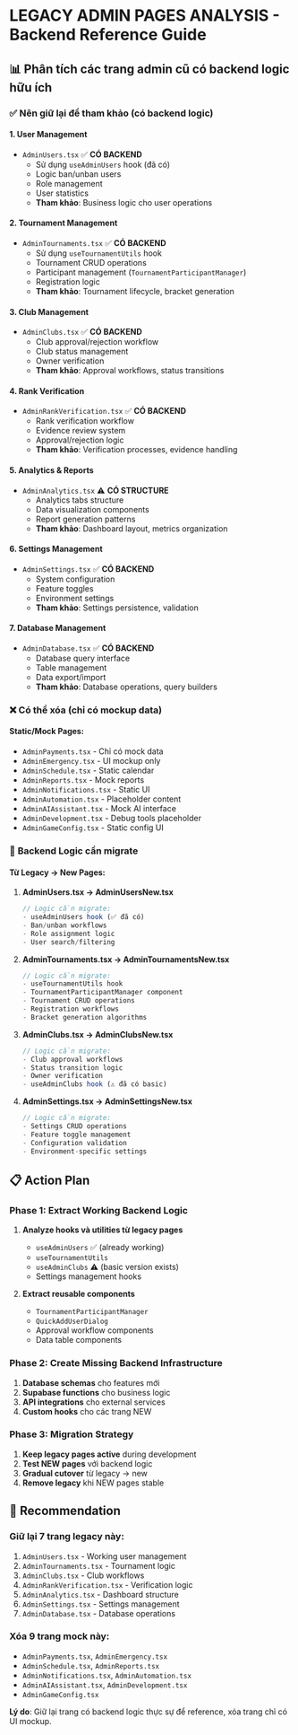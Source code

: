 # LEGACY ADMIN PAGES ANALYSIS - Backend Reference Guide

## 📊 Phân tích các trang admin cũ có backend logic hữu ích

### ✅ **Nên giữ lại để tham khảo (có backend logic)**

#### 1. **User Management**
- `AdminUsers.tsx` ✅ **CÓ BACKEND**
  - Sử dụng `useAdminUsers` hook (đã có)
  - Logic ban/unban users
  - Role management
  - User statistics
  - **Tham khảo**: Business logic cho user operations

#### 2. **Tournament Management**  
- `AdminTournaments.tsx` ✅ **CÓ BACKEND**
  - Sử dụng `useTournamentUtils` hook
  - Tournament CRUD operations
  - Participant management (`TournamentParticipantManager`)
  - Registration logic
  - **Tham khảo**: Tournament lifecycle, bracket generation

#### 3. **Club Management**
- `AdminClubs.tsx` ✅ **CÓ BACKEND**
  - Club approval/rejection workflow
  - Club status management
  - Owner verification
  - **Tham khảo**: Approval workflows, status transitions

#### 4. **Rank Verification**
- `AdminRankVerification.tsx` ✅ **CÓ BACKEND** 
  - Rank verification workflow
  - Evidence review system
  - Approval/rejection logic
  - **Tham khảo**: Verification processes, evidence handling

#### 5. **Analytics & Reports**
- `AdminAnalytics.tsx` ⚠️ **CÓ STRUCTURE**
  - Analytics tabs structure
  - Data visualization components
  - Report generation patterns
  - **Tham khảo**: Dashboard layout, metrics organization

#### 6. **Settings Management**
- `AdminSettings.tsx` ✅ **CÓ BACKEND**
  - System configuration
  - Feature toggles
  - Environment settings
  - **Tham khảo**: Settings persistence, validation

#### 7. **Database Management**
- `AdminDatabase.tsx` ✅ **CÓ BACKEND**
  - Database query interface
  - Table management
  - Data export/import
  - **Tham khảo**: Database operations, query builders

### ❌ **Có thể xóa (chỉ có mockup data)**

#### Static/Mock Pages:
- `AdminPayments.tsx` - Chỉ có mock data
- `AdminEmergency.tsx` - UI mockup only
- `AdminSchedule.tsx` - Static calendar
- `AdminReports.tsx` - Mock reports
- `AdminNotifications.tsx` - Static UI
- `AdminAutomation.tsx` - Placeholder content
- `AdminAIAssistant.tsx` - Mock AI interface
- `AdminDevelopment.tsx` - Debug tools placeholder
- `AdminGameConfig.tsx` - Static config UI

### 🔄 **Backend Logic cần migrate**

#### Từ Legacy → New Pages:

1. **AdminUsers.tsx → AdminUsersNew.tsx**
   ```typescript
   // Logic cần migrate:
   - useAdminUsers hook (✅ đã có)
   - Ban/unban workflows
   - Role assignment logic
   - User search/filtering
   ```

2. **AdminTournaments.tsx → AdminTournamentsNew.tsx**
   ```typescript
   // Logic cần migrate:
   - useTournamentUtils hook
   - TournamentParticipantManager component
   - Tournament CRUD operations
   - Registration workflows
   - Bracket generation algorithms
   ```

3. **AdminClubs.tsx → AdminClubsNew.tsx**
   ```typescript  
   // Logic cần migrate:
   - Club approval workflows
   - Status transition logic
   - Owner verification
   - useAdminClubs hook (⚠️ đã có basic)
   ```

4. **AdminSettings.tsx → AdminSettingsNew.tsx**
   ```typescript
   // Logic cần migrate:
   - Settings CRUD operations
   - Feature toggle management
   - Configuration validation
   - Environment-specific settings
   ```

## 📋 **Action Plan**

### Phase 1: Extract Working Backend Logic
1. **Analyze hooks và utilities từ legacy pages**
   - `useAdminUsers` ✅ (already working)
   - `useTournamentUtils` 
   - `useAdminClubs` ⚠️ (basic version exists)
   - Settings management hooks

2. **Extract reusable components**
   - `TournamentParticipantManager`
   - `QuickAddUserDialog`  
   - Approval workflow components
   - Data table components

### Phase 2: Create Missing Backend Infrastructure
1. **Database schemas** cho features mới
2. **Supabase functions** cho business logic
3. **API integrations** cho external services
4. **Custom hooks** cho các trang NEW

### Phase 3: Migration Strategy
1. **Keep legacy pages active** during development
2. **Test NEW pages** với backend logic
3. **Gradual cutover** từ legacy → new
4. **Remove legacy** khi NEW pages stable

## 🎯 **Recommendation**

### Giữ lại 7 trang legacy này:
1. `AdminUsers.tsx` - Working user management
2. `AdminTournaments.tsx` - Tournament logic
3. `AdminClubs.tsx` - Club workflows  
4. `AdminRankVerification.tsx` - Verification logic
5. `AdminAnalytics.tsx` - Dashboard structure
6. `AdminSettings.tsx` - Settings management
7. `AdminDatabase.tsx` - Database operations

### Xóa 9 trang mock này:
- `AdminPayments.tsx`, `AdminEmergency.tsx`
- `AdminSchedule.tsx`, `AdminReports.tsx`  
- `AdminNotifications.tsx`, `AdminAutomation.tsx`
- `AdminAIAssistant.tsx`, `AdminDevelopment.tsx`
- `AdminGameConfig.tsx`

**Lý do**: Giữ lại trang có backend logic thực sự để reference, xóa trang chỉ có UI mockup.

